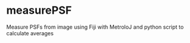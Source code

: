# measurePSF
Measure PSFs from image using Fiji with MetroloJ and python script to calculate averages
